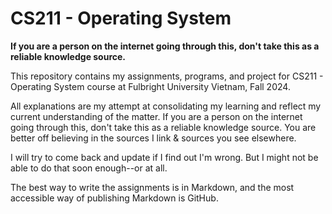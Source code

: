 # CS211 - Operating System 
**If you are a person on the internet going through this, don't take this as a reliable knowledge source.**

This repository contains my assignments, programs, and project for CS211 - Operating System course at Fulbright University Vietnam, Fall 2024. 

All explanations are my attempt at consolidating my learning and reflect my current understanding of the matter. If you are a person on the internet going through this, don't take this as a reliable knowledge source. You are better off believing in the sources I link & sources you see elsewhere. 

I will try to come back and update if I find out I'm wrong. But I might not be able to do that soon enough--or at all. 

The best way to write the assignments is in Markdown, and the most accessible way of publishing Markdown is GitHub. 
